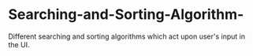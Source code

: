 # Searching-and-Sorting-Algorithm-
Different searching and sorting algorithms which act upon user's input in the UI. 
